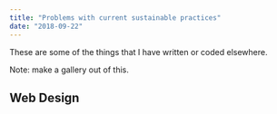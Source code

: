 ```yaml
---
title: "Problems with current sustainable practices"
date: "2018-09-22"
---
```


These are some of the things that I have written or coded elsewhere.

Note: make a gallery out of this. 


## Web Design


